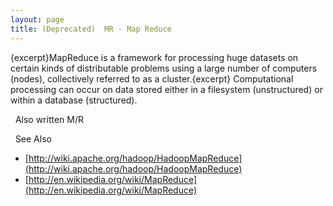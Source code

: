 ```yaml
---
layout: page
title: (Deprecated)  MR - Map Reduce
---
```


{excerpt}MapReduce is a framework for processing huge datasets on certain
kinds of distributable problems using a large number of computers (nodes),
collectively referred to as a cluster.{excerpt} Computational processing
can occur on data stored either in a filesystem (unstructured) or within a
database (structured).

&nbsp; Also written M/R


&nbsp; See Also
* [http://wiki.apache.org/hadoop/HadoopMapReduce](http://wiki.apache.org/hadoop/HadoopMapReduce)
* [http://en.wikipedia.org/wiki/MapReduce](http://en.wikipedia.org/wiki/MapReduce)
